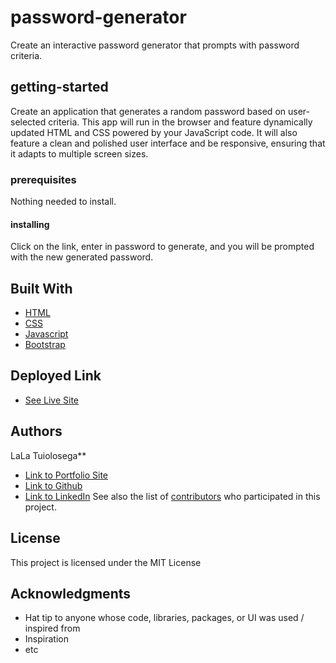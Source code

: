 # password-generator
Create an interactive password generator that prompts with password criteria.

## getting-started
Create an application that generates a random password based on user-selected criteria. This app will run in the browser and feature dynamically updated HTML and CSS powered by your JavaScript code. It will also feature a clean and polished user interface and be responsive, ensuring that it adapts to multiple screen sizes.

### prerequisites
Nothing needed to install.

#### installing
Click on the link, enter in password to generate, and you will be prompted with the new generated password.

## Built With
* [HTML](https://developer.mozilla.org/en-US/docs/Web/HTML)
* [CSS](https://developer.mozilla.org/en-US/docs/Web/CSS)
* [Javascript](https://developer.mozilla.org/en-US/docs/Web/JavaScript)
* [Bootstrap](https://getbootstrap.com/docs/4.5/components/forms/)
## Deployed Link
* [See Live Site](#)
## Authors
LaLa Tuiolosega**
- [Link to Portfolio Site](https://ucb.bootcampcontent.com/ltuiolosega)
- [Link to Github](https://github.com/ltuiolosega/responsive-portfolio)
- [Link to LinkedIn](https://www.linkedin.com/in/lala-tuiolosega/)
See also the list of [contributors](https://github.com/your/project/contributors) who participated in this project.
## License
This project is licensed under the MIT License
## Acknowledgments
* Hat tip to anyone whose code, libraries, packages, or UI was used  / inspired from
* Inspiration
* etc

